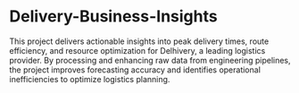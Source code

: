 # Delivery-Business-Insights
This project delivers actionable insights into peak delivery times, route efficiency, and resource optimization for Delhivery, a leading logistics provider. By processing and enhancing raw data from engineering pipelines, the project improves forecasting accuracy and identifies operational inefficiencies to optimize logistics planning.
